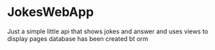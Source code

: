 # JokesWebApp

Just a simple little api that shows jokes and answer 
and uses views to display pages 
database has been created bt orm
